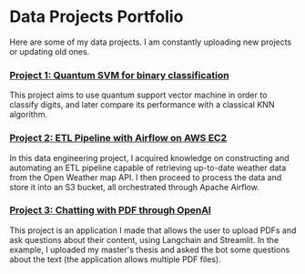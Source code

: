 # Data Projects Portfolio

Here are some of my data projects. I am constantly uploading new projects or updating old ones.

### [Project 1: Quantum SVM for binary classification](https://github.com/igorcruz91/igor_portfolio/tree/main/Project%205%20QSVM)
This project aims to use quantum support vector machine in order to classify digits, and later compare its performance with a classical KNN algorithm.

### [Project 2: ETL Pipeline with Airflow on AWS EC2](https://github.com/igorcruz91/igor_portfolio/tree/main/ETL%20OpenWeather)
In this data engineering project, I acquired knowledge on constructing and automating an ETL pipeline capable of retrieving up-to-date weather data from the Open Weather map API. I then proceed to process the data and store it into an S3 bucket, all orchestrated through Apache Airflow.

### [Project 3: Chatting with PDF through OpenAI](https://github.com/igorcruz91/igor_portfolio/tree/main/Chat%20PDF%20AI)
This project is an application I made that allows the user to upload PDFs and ask questions about their content, using Langchain and Streamlit. In the example, I uploaded my master's thesis and asked the bot some questions about the text (the application allows multiple PDF files).
